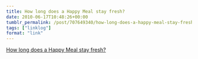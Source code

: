 ```yaml
---
title: How long does a Happy Meal stay fresh?
date: 2010-06-17T10:48:26+00:00
tumblr_permalink: /post/707649340/how-long-does-a-happy-meal-stay-fresh
tags: ["linklog"]
format: "link"
---
```


[How long does a Happy Meal stay fresh?][1]

[1]: http://www.getfitokc.com/2010/05/04/how-long-can-does-happy-meal-stay-fresh/
